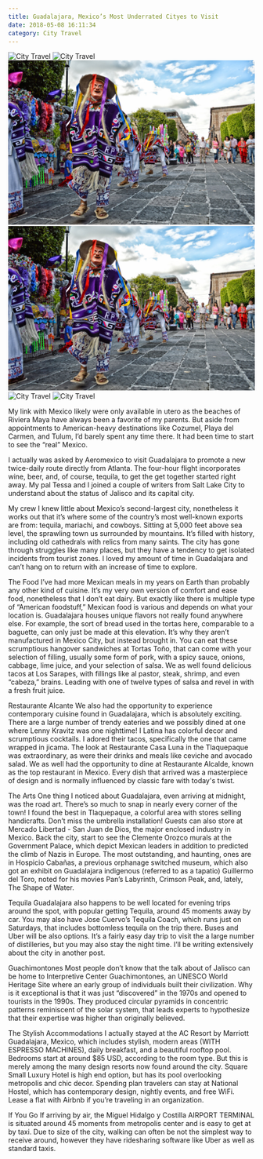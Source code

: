 ```yaml
---
title: Guadalajara, Mexico’s Most Underrated Cityes to Visit
date: 2018-05-08 16:11:34
category: City Travel
---
```


![City Travel](https://laughing-edison-ae72b1.netlify.com/content/images/2.jpg)
![City Travel](https://laughing-edison-ae72b1.netlify.com/static/2.jpg)
![City Travel](/static/img/2.jpg)
![City Travel](static/img/2.jpg)
![City Travel](/statics/img/2.jpg)
![City Travel](statics/img/2.jpg)

My link with Mexico likely were only available in utero as the beaches of Riviera Maya have always been a favorite of my parents. But aside from appointments to American-heavy destinations like Cozumel, Playa del Carmen, and Tulum, I’d barely spent any time there. It had been time to start to see the “real” Mexico.

I actually was asked by Aeromexico to visit Guadalajara to promote a new twice-daily route directly from Atlanta. The four-hour flight incorporates wine, beer, and, of course, tequila, to get the get together started right away. My pal Tessa and I joined a couple of writers from Salt Lake City to understand about the status of Jalisco and its capital city.

My crew
I knew little about Mexico’s second-largest city, nonetheless it works out that it’s where some of the country’s most well-known exports are from: tequila, mariachi, and cowboys. Sitting at 5,000 feet above sea level, the sprawling town us surrounded by mountains. It’s filled with history, including old cathedrals with relics from many saints. The city has gone through struggles like many places, but they have a tendency to get isolated incidents from tourist zones. I loved my amount of time in Guadalajara and can’t hang on to return with an increase of time to explore.

The Food
I’ve had more Mexican meals in my years on Earth than probably any other kind of cuisine. It’s my very own version of comfort and ease food, nonetheless that I don’t eat dairy. But exactly like there is multiple type of “American foodstuff,” Mexican food is various and depends on what your location is. Guadalajara houses unique flavors not really found anywhere else. For example, the sort of bread used in the tortas here, comparable to a baguette, can only just be made at this elevation. It’s why they aren’t manufactured in Mexico City, but instead brought in. You can eat these scrumptious hangover sandwiches at Tortas Toño, that can come with your selection of filling, usually some form of pork, with a spicy sauce, onions, cabbage, lime juice, and your selection of salsa. We as well found delicious tacos at Los Sarapes, with fillings like al pastor, steak, shrimp, and even “cabeza,” brains. Leading with one of twelve types of salsa and revel in with a fresh fruit juice.

Restaurante Alcante
We also had the opportunity to experience contemporary cuisine found in Guadalajara, which is absolutely exciting. There are a large number of trendy eateries and we possibly dined at one where Lenny Kravitz was one nighttime! I Latina has colorful decor and scrumptious cocktails. I adored their tacos, specifically the one that came wrapped in jicama. The look at Restaurante Casa Luna in the Tlaquepaque was extraordinary, as were their drinks and meals like ceviche and avocado salad. We as well had the opportunity to dine at Restaurante Alcalde, known as the top restaurant in Mexico. Every dish that arrived was a masterpiece of design and is normally influenced by classic fare with today's twist.

The Arts
One thing I noticed about Guadalajara, even arriving at midnight, was the road art. There’s so much to snap in nearly every corner of the town! I found the best in Tlaquepaque, a colorful area with stores selling handicrafts. Don’t miss the umbrella installation! Guests can also store at Mercado Libertad - San Juan de Dios, the major enclosed industry in Mexico. Back the city, start to see the Clemente Orozco murals at the Government Palace, which depict Mexican leaders in addition to predicted the climb of Nazis in Europe. The most outstanding, and haunting, ones are in Hospicio Cabañas, a previous orphanage switched museum, which also got an exhibit on Guadalajara indigenous (referred to as a tapatio) Guillermo del Toro, noted for his movies Pan’s Labyrinth, Crimson Peak, and, lately, The Shape of Water.

Tequila
Guadalajara also happens to be well located for evening trips around the spot, with popular getting Tequila, around 45 moments away by car. You may also have Jose Cuervo’s Tequila Coach, which runs just on Saturdays, that includes bottomless tequila on the trip there. Buses and Uber will be also options. It’s a fairly easy day trip to visit the a large number of distilleries, but you may also stay the night time. I’ll be writing extensively about the city in another post.

Guachimontones
Most people don’t know that the talk about of Jalisco can be home to Interpretive Center Guachimontones, an UNESCO World Heritage Site where an early group of individuals built their civilization. Why is it exceptional is that it was just “discovered” in the 1970s and opened to tourists in the 1990s. They produced circular pyramids in concentric patterns reminiscent of the solar system, that leads experts to hypothesize that their expertise was higher than originally believed.

The Stylish Accommodations
I actually stayed at the AC Resort by Marriott Guadalajara, Mexico, which includes stylish, modern areas (WITH ESPRESSO MACHINES), daily breakfast, and a beautiful rooftop pool. Bedrooms start at around $85 USD, according to the room type. But this is merely among the many design resorts now found around the city. Square Small Luxury Hotel is high end option, but has its pool overlooking metropolis and chic decor. Spending plan travelers can stay at National Hostel, which has contemporary design, nightly events, and free WiFi. Lease a flat with Airbnb if you’re traveling in an organization.

If You Go
If arriving by air, the Miguel Hidalgo y Costilla AIRPORT TERMINAL is situated around 45 moments from metropolis center and is easy to get at by taxi. Due to size of the city, walking can often be not the simplest way to receive around, however they have ridesharing software like Uber as well as standard taxis.
